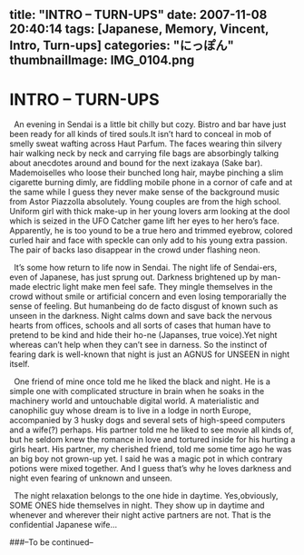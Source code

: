 title: "INTRO – TURN-UPS"
date: 2007-11-08 20:40:14
tags: [Japanese, Memory, Vincent, Intro, Turn-ups] 
categories: "にっぽん"
thumbnailImage: IMG_0104.png
---

# INTRO – TURN-UPS

&#160; An evening in Sendai is a little bit chilly but cozy. Bistro and bar have just been ready for all kinds of tired souls.It isn’t hard to conceal in mob of smelly sweat wafting across Haut Parfum. The faces wearing thin silvery hair walking neck by neck and carrying file bags are absorbingly talking about anecdotes around and bound for the next izakaya (Sake bar). Mademoiselles who loose their bunched long hair, maybe pinching a slim cigarette burning dimly, are fiddling mobile phone in a cornor of cafe and at the same while I guess they never make sense of the background music from Astor Piazzolla absolutely. Young couples are from the high school. Uniform girl with thick make-up in her young lovers arm looking at the dool which is seized in the UFO Catcher game lift her eyes to her hero’s face. Apparently, he is too yound to be a true hero and trimmed eyebrow, colored curled hair and face with speckle can only add to his young extra passion. The pair of backs laso disappear in the crowd under flashing neon.

&#160; It’s some how return to life now in Sendai. The night life of Sendai-ers, even of Japanese, has just sprung out. Darkness brightened up by man-made electric light make men feel safe. They mingle themselves in the crowd without smile or artificial concern and even losing temporarially the sense of feeling. But humanbeing do de facto disgust of known such as unseen in the darkness. Night calms down and save back the nervous hearts from offices, schools and all sorts of cases that human have to pretend to be kind and hide their ho-ne (Japanses, true voice).Yet night whereas can’t help when they can’t see in darness. So the instinct of fearing dark is well-known that night is just an AGNUS for UNSEEN in night itself.

&#160; One friend of mine once told me he liked the black and night. He is a simple one with complicated structure in brain when he soaks in the machinery world and untouchable digital world. A materialistic and canophilic guy whose dream is to live in a lodge in north Europe, accompanied by 3 husky dogs and several sets of high-speed computers and a wife(?) perhaps. His partner told me he liked to see movie all kinds of, but he seldom knew the romance in love and tortured inside for his hurting a girls heart. His partner, my cherished friend, told me some time ago he was an big boy not grown-up yet. I said he was a magic pot in which contrary potions were mixed together. And I guess that’s why he loves darkness and night even fearing of unknown and unseen.

&#160; The night relaxation belongs to the one hide in daytime. Yes,obviously, SOME ONES hide themselves in night. They show up in daytime and whenever and wherever their night active partners are not. That is the confidential Japanese wife…

###–To be continued–